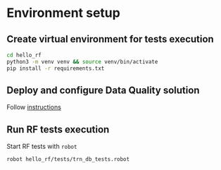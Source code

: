 # Environment setup

## Create virtual environment for tests execution
```bash
cd hello_rf
python3 -m venv venv && source venv/bin/activate
pip install -r requirements.txt
```

## Deploy and configure Data Quality solution
Follow [instructions](../README.md)


## Run RF tests execution
Start RF tests with `robot` 
```
robot hello_rf/tests/trn_db_tests.robot
```
